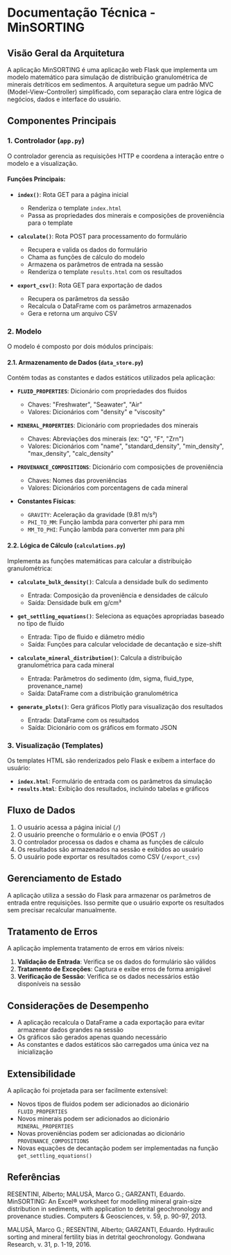 # Documentação Técnica - MinSORTING

## Visão Geral da Arquitetura

A aplicação MinSORTING é uma aplicação web Flask que implementa um modelo matemático para simulação de distribuição granulométrica de minerais detríticos em sedimentos. A arquitetura segue um padrão MVC (Model-View-Controller) simplificado, com separação clara entre lógica de negócios, dados e interface do usuário.

## Componentes Principais

### 1. Controlador (`app.py`)

O controlador gerencia as requisições HTTP e coordena a interação entre o modelo e a visualização.

#### Funções Principais:

- **`index()`**: Rota GET para a página inicial
  - Renderiza o template `index.html`
  - Passa as propriedades dos minerais e composições de proveniência para o template

- **`calculate()`**: Rota POST para processamento do formulário
  - Recupera e valida os dados do formulário
  - Chama as funções de cálculo do modelo
  - Armazena os parâmetros de entrada na sessão
  - Renderiza o template `results.html` com os resultados

- **`export_csv()`**: Rota GET para exportação de dados
  - Recupera os parâmetros da sessão
  - Recalcula o DataFrame com os parâmetros armazenados
  - Gera e retorna um arquivo CSV

### 2. Modelo

O modelo é composto por dois módulos principais:

#### 2.1. Armazenamento de Dados (`data_store.py`)

Contém todas as constantes e dados estáticos utilizados pela aplicação:

- **`FLUID_PROPERTIES`**: Dicionário com propriedades dos fluidos
  - Chaves: "Freshwater", "Seawater", "Air"
  - Valores: Dicionários com "density" e "viscosity"

- **`MINERAL_PROPERTIES`**: Dicionário com propriedades dos minerais
  - Chaves: Abreviações dos minerais (ex: "Q", "F", "Zrn")
  - Valores: Dicionários com "name", "standard_density", "min_density", "max_density", "calc_density"

- **`PROVENANCE_COMPOSITIONS`**: Dicionário com composições de proveniência
  - Chaves: Nomes das proveniências
  - Valores: Dicionários com porcentagens de cada mineral

- **Constantes Físicas**:
  - `GRAVITY`: Aceleração da gravidade (9.81 m/s²)
  - `PHI_TO_MM`: Função lambda para converter phi para mm
  - `MM_TO_PHI`: Função lambda para converter mm para phi

#### 2.2. Lógica de Cálculo (`calculations.py`)

Implementa as funções matemáticas para calcular a distribuição granulométrica:

- **`calculate_bulk_density()`**: Calcula a densidade bulk do sedimento
  - Entrada: Composição da proveniência e densidades de cálculo
  - Saída: Densidade bulk em g/cm³

- **`get_settling_equations()`**: Seleciona as equações apropriadas baseado no tipo de fluido
  - Entrada: Tipo de fluido e diâmetro médio
  - Saída: Funções para calcular velocidade de decantação e size-shift

- **`calculate_mineral_distribution()`**: Calcula a distribuição granulométrica para cada mineral
  - Entrada: Parâmetros do sedimento (dm, sigma, fluid_type, provenance_name)
  - Saída: DataFrame com a distribuição granulométrica

- **`generate_plots()`**: Gera gráficos Plotly para visualização dos resultados
  - Entrada: DataFrame com os resultados
  - Saída: Dicionário com os gráficos em formato JSON

### 3. Visualização (Templates)

Os templates HTML são renderizados pelo Flask e exibem a interface do usuário:

- **`index.html`**: Formulário de entrada com os parâmetros da simulação
- **`results.html`**: Exibição dos resultados, incluindo tabelas e gráficos

## Fluxo de Dados

1. O usuário acessa a página inicial (`/`)
2. O usuário preenche o formulário e o envia (POST `/`)
3. O controlador processa os dados e chama as funções de cálculo
4. Os resultados são armazenados na sessão e exibidos ao usuário
5. O usuário pode exportar os resultados como CSV (`/export_csv`)

## Gerenciamento de Estado

A aplicação utiliza a sessão do Flask para armazenar os parâmetros de entrada entre requisições. Isso permite que o usuário exporte os resultados sem precisar recalcular manualmente.

## Tratamento de Erros

A aplicação implementa tratamento de erros em vários níveis:

1. **Validação de Entrada**: Verifica se os dados do formulário são válidos
2. **Tratamento de Exceções**: Captura e exibe erros de forma amigável
3. **Verificação de Sessão**: Verifica se os dados necessários estão disponíveis na sessão

## Considerações de Desempenho

- A aplicação recalcula o DataFrame a cada exportação para evitar armazenar dados grandes na sessão
- Os gráficos são gerados apenas quando necessário
- As constantes e dados estáticos são carregados uma única vez na inicialização

## Extensibilidade

A aplicação foi projetada para ser facilmente extensível:

- Novos tipos de fluidos podem ser adicionados ao dicionário `FLUID_PROPERTIES`
- Novos minerais podem ser adicionados ao dicionário `MINERAL_PROPERTIES`
- Novas proveniências podem ser adicionadas ao dicionário `PROVENANCE_COMPOSITIONS`
- Novas equações de decantação podem ser implementadas na função `get_settling_equations()`

## Referências

RESENTINI, Alberto; MALUSÀ, Marco G.; GARZANTI, Eduardo. MinSORTING: An Excel® worksheet for modelling mineral grain-size distribution in sediments, with application to detrital geochronology and provenance studies. Computers & Geosciences, v. 59, p. 90-97, 2013.

MALUSÀ, Marco G.; RESENTINI, Alberto; GARZANTI, Eduardo. Hydraulic sorting and mineral fertility bias in detrital geochronology. Gondwana Research, v. 31, p. 1-19, 2016.
